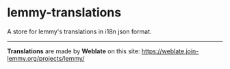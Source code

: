 # lemmy-translations
A store for lemmy's translations in i18n json format.
_____

**Translations** are made by **Weblate** on this site: https://weblate.join-lemmy.org/projects/lemmy/
